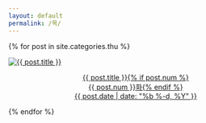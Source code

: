 ```yaml
---
layout: default
permalink: /목/
---
```

<script>
	window.onload=function(){document.getElementById("mthu").className="ctd"};
</script>
{% for post in site.categories.thu %}
<div class="img">
<a href="{{ post.url | prepend: site.baseurl }}">
<img src="{{ post.img }}" alt="{{ post.title }}">
<div class="desc"><p style="text-align: center;">{{ post.title }}{% if post.num %}<br>{{ post.num }}화{% endif %}<br>{{ post.date | date: "%b %-d, %Y" }}</p>
</div></a>
</div>
{% endfor %} 